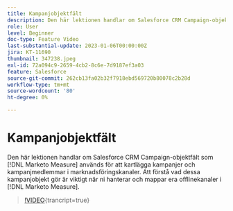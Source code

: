 ```yaml
---
title: Kampanjobjektfält
description: Den här lektionen handlar om Salesforce CRM Campaign-objektfält som [!DNL Marketo Measure] används för att kartlägga kampanjer och kampanjmedlemmar i marknadsföringskanaler. Att förstå vad dessa kampanjobjekt gör är viktigt när ni hanterar och mappar era offlinekanaler i [!DNL Marketo Measure].
role: User
level: Beginner
doc-type: Feature Video
last-substantial-update: 2023-01-06T00:00:00Z
jira: KT-11690
thumbnail: 347238.jpeg
exl-id: 72a094c9-2659-4cb2-8c6e-7d9187ef3a03
feature: Salesforce
source-git-commit: 262cb13fa02b32f7918ebd569720b80078c2b28d
workflow-type: tm+mt
source-wordcount: '80'
ht-degree: 0%

---
```


# Kampanjobjektfält

Den här lektionen handlar om Salesforce CRM Campaign-objektfält som [!DNL Marketo Measure] används för att kartlägga kampanjer och kampanjmedlemmar i marknadsföringskanaler. Att förstå vad dessa kampanjobjekt gör är viktigt när ni hanterar och mappar era offlinekanaler i [!DNL Marketo Measure].

>[!VIDEO](https://video.tv.adobe.com/v/347238/?learn=on){trancript=true}
